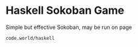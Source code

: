 # Haskell Sokoban Game

Simple but effective Sokoban, may be run on page 
```
code.world/haskell
```

